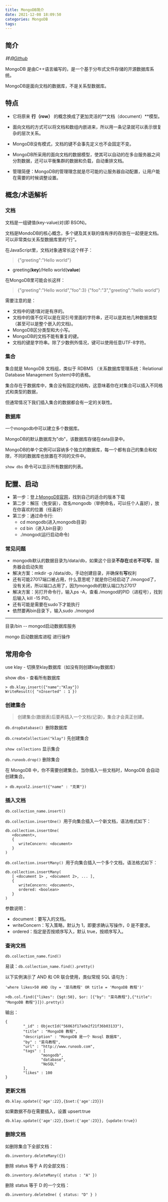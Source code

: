 ```yaml
---
title: MongoDB简介
date: 2021-12-08 18:09:50
categories: MongoDB
tags:
---
```

## 简介 

*转自[Github](https://github.com/qianjiahao/MongoDB/wiki)*

MongoDB 是由C++语言编写的，是一个基于分布式文件存储的开源数据库系统。

MongoDB是面向文档的数据库，不是关系型数据库。

## 特点

- 它将原来 **行（row）** 的概念换成了更加灵活的**文档（document）**模型。

- 面向文档的方式可以将文档和数组内嵌进来，所以用一条记录就可以表示很复杂的层次关系。 

- MongoDB没有模式，文档的键不会事先定义也不会固定不变。

- MongoDB所采用的面向文档的数据模型，使其可以自动的在多台服务器之间分割数据，还可以平衡集群的数据和负载，自动重排文档。

- 管理简便：MongoDB的管理理念就是尽可能的让服务器自动配置，让用户能在需要的时候调整设置。

## 概念/术语解析

### 文档

文档是一组键值(key-value)对(即 BSON)。

文档是MondoDB的核心概念，多个键及其关联的值有序的存放在一起便是文档。可以非常类似关系型数据库里的“行”。

在JavaScript里，文档对象通常长这个样子：
>{"greeting":"Hello world"}
* greeting(**key**)/Hello world(**value**)

在MongoDB里可能会长这样：
>{"greeting":"Hello world","foo":3}
{"foo":"3","greeting":"hello world"}

需要注意的是：

- 文档中的键/值对是有序的。
- 文档中的值不仅可以是在双引号里面的字符串，还可以是其他几种数据类型（甚至可以是整个嵌入的文档)。
- MongoDB区分类型和大小写。
- MongoDB的文档不能有重复的键。
- 文档的键是字符串。除了少数例外情况，键可以使用任意UTF-8字符。

### 集合

集合就是 MongoDB 文档组，类似于 RDBMS （关系数据库管理系统：Relational Database Management System)中的表格。

集合存在于数据库中，集合没有固定的结构，这意味着你在对集合可以插入不同格式和类型的数据，

但通常情况下我们插入集合的数据都会有一定的关联性。

### 数据库

一个mongodb中可以建立多个数据库。

MongoDB的默认数据库为"db"，该数据库存储在data目录中。

MongoDB的单个实例可以容纳多个独立的数据库，每一个都有自己的集合和权限，不同的数据库也放置在不同的文件中。

`show dbs` 命令可以显示所有数据的列表。

## 配置、启动

* 第一步：登上[MongoDB官网](http://www.mongodb.org/)，找到自己的适合的版本下载
* 第二步：解压（免安装），改名mongodb（举例命名，可以任个人喜好），放在你喜欢的位置（任喜好）
* 第三步：通过命令行:
  *  cd mongodb(进入mongodb目录)
  *  cd bin（进入bin目录）
  *  ./mongod(运行启动命令)

### 常见问题

*  mongodb默认的数据目录为/data/db，如果这个目录**不存在**或者**不可写**，服务器会启动失败
  *  解决方案：mkdir -p /data/db，手动创建目录，并确保有**写**权利
*  还有可能27017端口被占用，什么意思呢？就是你已经启动了./mongod了，没有关闭，所以端口占用了，因为mongodb的默认端口为27017
  *  解决方案：另打开命令行，输入ps -A，查看./mongod的PID（进程号），找到后输入 kill -15 PID。
*  还有可能是需要在sudo下才能执行
  *  依然要再bin目录下，输入sudo ./mongod


---

目录/bin -- mongod启动数据库服务

mongo 启动数据库进程 进行操作

## 常用命令

use klay - 切换至klay数据库（如没有则创建klay数据库）

show dbs - 查看所有数据库

```
> db.klay.insert({"name":"Klay"})
WriteResult({ "nInserted" : 1 })
```

### 创建集合

>创建集合(数据表)后要再插入一个文档(记录)，集合才会真正创建。

`db.dropDatabase() `删除数据库

`db.createCollection("klay")` 先创建集合

`show collections` 显示集合

`db.runoob.drop()` 删除集合

在 MongoDB 中，你不需要创建集合。当你插入一些文档时，MongoDB 会自动创建集合。

`> db.mycol2.insert({"name" : "克莱"})`



### 插入文档

`db.collection_name.insert()`

`db.collection.insertOne() `用于向集合插入一个新文档，语法格式如下：
```
db.collection.insertOne(
   <document>,
   {
      writeConcern: <document>
   }
)
```

`db.collection.insertMany() `用于向集合插入一个多个文档，语法格式如下：
```
db.collection.insertMany(
   [ <document 1> , <document 2>, ... ],
   {
      writeConcern: <document>,
      ordered: <boolean>
   }
)
```

参数说明：
* document：要写入的文档。
* writeConcern：写入策略，默认为 1，即要求确认写操作，0 是不要求。
* ordered：指定是否按顺序写入，默认 true，按顺序写入。


### 查询文档
`db.collection_name.find()`

易读：`db.collection_name.find().pretty()`

以下实例演示了 AND 和 OR 联合使用，类似常规 SQL 语句为： 

`'where likes>50 AND (by = '菜鸟教程' OR title = 'MongoDB 教程')'`

`>db.col.find({"likes": {$gt:50}, $or: [{"by": "菜鸟教程"},{"title": "MongoDB 教程"}]}).pretty()`

输出：
```
{
        "_id" : ObjectId("56063f17ade2f21f36b03133"),
        "title" : "MongoDB 教程",
        "description" : "MongoDB 是一个 Nosql 数据库",
        "by" : "菜鸟教程",
        "url" : "http://www.runoob.com",
        "tags" : [
                "mongodb",
                "database",
                "NoSQL"
        ],
        "likes" : 100
}
```


### 更新文档

`db.klay.update({'age':22},{$set:{'age':23}})`

如果数据不存在需要插入，设置 upsert:true

`db.klay.update({'age':22},{$set:{'age':23}}, {update:true})`

### 删除文档

如删除集合下全部文档：

`db.inventory.deleteMany({})`

删除 status 等于 A 的全部文档：

`db.inventory.deleteMany({ status : "A" })`

删除 status 等于 D 的一个文档：

`db.inventory.deleteOne( { status: "D" } )`